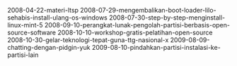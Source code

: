 2008-04-22-materi-ltsp
2008-07-29-mengembalikan-boot-loader-lilo-sehabis-install-ulang-os-windows
2008-07-30-step-by-step-menginstall-linux-mint-5
2008-09-10-perangkat-lunak-pengolah-partisi-berbasis-open-source-software
2008-10-10-workshop-gratis-pelatihan-open-source
2008-10-30-gelar-teknologi-tepat-guna-ttg-nasional-x
2009-08-09-chatting-dengan-pidgin-yuk
2009-08-10-pindahkan-partisi-instalasi-ke-partisi-lain
